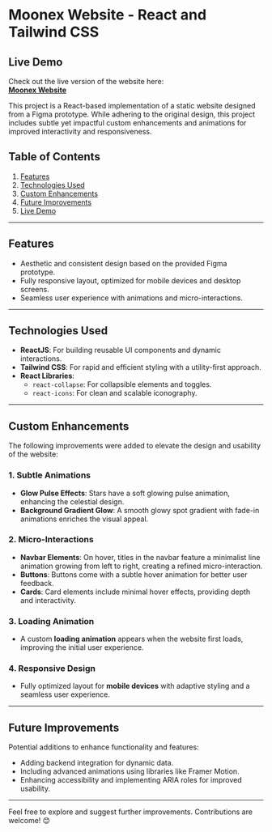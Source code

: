 # **Moonex Website - React and Tailwind CSS**

## **Live Demo**
Check out the live version of the website here:  
**[Moonex Website](https://moonex-subham-kumar.netlify.app/)**

This project is a React-based implementation of a static website designed from a Figma prototype. While adhering to the original design, this project includes subtle yet impactful custom enhancements and animations for improved interactivity and responsiveness.

## **Table of Contents**
1. [Features](#features)
2. [Technologies Used](#technologies-used)
3. [Custom Enhancements](#custom-enhancements)
4. [Future Improvements](#future-improvements)
5. [Live Demo](#live-demo)

---

## **Features**
- Aesthetic and consistent design based on the provided Figma prototype.
- Fully responsive layout, optimized for mobile devices and desktop screens.
- Seamless user experience with animations and micro-interactions.

---

## **Technologies Used**
- **ReactJS**: For building reusable UI components and dynamic interactions.
- **Tailwind CSS**: For rapid and efficient styling with a utility-first approach.
- **React Libraries**:
  - `react-collapse`: For collapsible elements and toggles.
  - `react-icons`: For clean and scalable iconography.

---

## **Custom Enhancements**
The following improvements were added to elevate the design and usability of the website:

### **1. Subtle Animations**
- **Glow Pulse Effects**: Stars have a soft glowing pulse animation, enhancing the celestial design.
- **Background Gradient Glow**: A smooth glowy spot gradient with fade-in animations enriches the visual appeal.

### **2. Micro-Interactions**
- **Navbar Elements**: On hover, titles in the navbar feature a minimalist line animation growing from left to right, creating a refined micro-interaction.
- **Buttons**: Buttons come with a subtle hover animation for better user feedback.
- **Cards**: Card elements include minimal hover effects, providing depth and interactivity.

### **3. Loading Animation**
- A custom **loading animation** appears when the website first loads, improving the initial user experience.

### **4. Responsive Design**
- Fully optimized layout for **mobile devices** with adaptive styling and a seamless user experience.

---

## **Future Improvements**
Potential additions to enhance functionality and features:
- Adding backend integration for dynamic data.
- Including advanced animations using libraries like Framer Motion.
- Enhancing accessibility and implementing ARIA roles for improved usability.


---

Feel free to explore and suggest further improvements. Contributions are welcome! 😊
